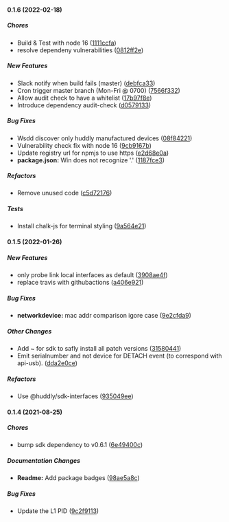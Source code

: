 #### 0.1.6 (2022-02-18)

##### Chores

*  Build & Test with node 16 ([1111ccfa](https://github.com/Huddly/device-api-ip/commit/1111ccfa5e9c808b5cf6cd892d104333420fc3ac))
*  resolve dependeny vulnerabilities ([0812ff2e](https://github.com/Huddly/device-api-ip/commit/0812ff2e1dc8085934051a48f1fcc49354b80ccb))

##### New Features

*  Slack notify when build fails (master) ([debfca33](https://github.com/Huddly/device-api-ip/commit/debfca33d91375e3ea0a8fc3ed26da9a145d4bfe))
*  Cron trigger master branch (Mon-Fri @ 0700) ([7566f332](https://github.com/Huddly/device-api-ip/commit/7566f3326674f97a35f08698596e17781d71f9c0))
*  Allow audit check to have a whitelist ([17b97f8e](https://github.com/Huddly/device-api-ip/commit/17b97f8e9fd062ad76243b7d7083c26d222f2371))
*  Introduce dependency audit-check ([d0579133](https://github.com/Huddly/device-api-ip/commit/d0579133de7ba856eb436580cbd61ade821d6d68))

##### Bug Fixes

*  Wsdd discover only huddly manufactured devices ([08f84221](https://github.com/Huddly/device-api-ip/commit/08f84221ab80fda1508c218a32b4d58882d8f193))
*  Vulnerability check fix with node 16 ([9cb9167b](https://github.com/Huddly/device-api-ip/commit/9cb9167b2d5e5b776df5d3758169990ffa075acc))
*  Update registry url for npmjs to use https ([e2d68e0a](https://github.com/Huddly/device-api-ip/commit/e2d68e0ae39f6b117519d5b0c71048e129198fb3))
* **package.json:**  Win does not recognize '.' ([1187fce3](https://github.com/Huddly/device-api-ip/commit/1187fce32c97c91c69d40741306041452d66ca62))

##### Refactors

*  Remove unused code ([c5d72176](https://github.com/Huddly/device-api-ip/commit/c5d7217670db2aa5ad7ff6f5fdeb191c474b0ca2))

##### Tests

*  Install chalk-js for terminal styling ([9a564e21](https://github.com/Huddly/device-api-ip/commit/9a564e219d443e7bf3fcc8a22c7b8f8c2cff49d7))

#### 0.1.5 (2022-01-26)

##### New Features

*  only probe link local interfaces as default ([3908ae4f](https://github.com/Huddly/device-api-ip/commit/3908ae4fa6cff0da3aae376473bf37303e4d247a))
*  replace travis with githubactions ([a406e921](https://github.com/Huddly/device-api-ip/commit/a406e921cd6d31f6d4d7748785aee25f1b12e3eb))

##### Bug Fixes

* **networkdevice:**  mac addr comparison igore case ([9e2cfda9](https://github.com/Huddly/device-api-ip/commit/9e2cfda981b85d556a509058929d0176ef3a66d8))

##### Other Changes

*  Add ~ for sdk to safly install all patch versions ([31580441](https://github.com/Huddly/device-api-ip/commit/315804419935e59ec906db6c410e68f9f18c1e8f))
*  Emit serialnumber and not device for DETACH event (to correspond with api-usb). ([dda2e0ce](https://github.com/Huddly/device-api-ip/commit/dda2e0cef6d734484468d77bc23725d4d50f3f73))

##### Refactors

*  Use @huddly/sdk-interfaces ([935049ee](https://github.com/Huddly/device-api-ip/commit/935049eee1e66806394876cf51e52311ada3f875))

#### 0.1.4 (2021-08-25)

##### Chores

*  bump sdk dependency to v0.6.1 ([6e49400c](https://github.com/Huddly/device-api-ip/commit/6e49400c647a81d87e0448b286bcf32af540435c))

##### Documentation Changes

* **Readme:**  Add package badges ([98ae5a8c](https://github.com/Huddly/device-api-ip/commit/98ae5a8ceb95005bfe0f8e4a94b48468aaf29cc5))

##### Bug Fixes

*  Update the L1 PID ([9c2f9113](https://github.com/Huddly/device-api-ip/commit/9c2f91136e37b27267127d9803d12fa07525d9ee))

